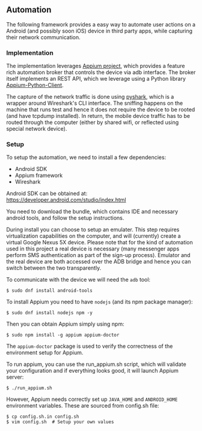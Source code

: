 ## Automation

The following framework provides a easy way to automate user actions on a
Android (and possibly soon iOS) device in third party apps, while capturing
their network communication.

### Implementation

The implementation leverages [Appium project](https://appium.io), which
provides a feature rich automation broker that controls the device via adb
interface. The broker itself implements an REST API, which we leverage using a
Python library [Appium-Python-Client](https://github.com/appium/python-client).

The capture of the network traffic is done using
[pyshark](https://github.com/KimiNewt/pyshark), which is a wrapper around
Wireshark's CLI interface. The sniffing happens on the machine that runs test
and hence it does not require the device to be rooted (and have tcpdump
installed). In return, the mobile device traffic has to be routed through the
computer (either by shared wifi, or reflected using special network device).

### Setup

To setup the automation, we need to install a few dependencies:
* Android SDK
* Appium framework
* Wireshark

Android SDK can be obtained at: https://developer.android.com/studio/index.html

You need to download the bundle, which contains IDE and necessary android
tools, and follow the setup instructions.

During install you can choose to setup an emulater. This step requires
virtualization capabilities on the computer, and will (currently) create a
virtual Google Nexus 5X device. Please note that for the kind of automation
used in this project a real device is necessary (many messenger apps perform
SMS authentication as part of the sign-up process). Emulator and the real
device are both accessed over the ADB bridge and hence you can switch between
the two transparently.

To communicate with the device we will need the `adb` tool:

    $ sudo dnf install android-tools

To install Appium you need to have `nodejs` (and its npm package manager):

    $ sudo dnf install nodejs npm -y

Then you can obtain Appium simply using npm:

    $ sudo npm install -g appium appium-doctor

The `appium-doctor` package is used to verify the correctness of the
environment setup for Appium.

To run appium, you can use the run_appium.sh script, which will validate your
configuration and if everything looks good, it will launch Appium server:

    $ ./run_appium.sh

However, Appium needs correctly set up `JAVA_HOME` and `ANDROID_HOME`
environment variables. These are sourced from config.sh file:

    $ cp config.sh.in config.sh
    $ vim config.sh  # Setup your own values
